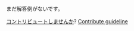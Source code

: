 
まだ解答例がないです。

[コントリビュートしませんか](https://github.com/BFEdev/BFE.dev-solutions/blob/main/design/design-twitter-web-app_ja.md)?  [Contribute guideline](https://github.com/BFEdev/BFE.dev-solutions#how-to-contribute)
